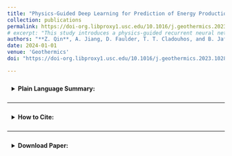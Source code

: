 ```yaml
---
title: "Physics-Guided Deep Learning for Prediction of Energy Production from Geothermal Reservoirs"
collection: publications
permalink: https://doi-org.libproxy1.usc.edu/10.1016/j.geothermics.2023.102824
# excerpt: "This study introduces a physics-guided recurrent neural network model to predict and extrapolate for geothermal reservoir, enhancing prediction accuracy and reliability over traditional data-driven models"
authors: "**Z. Qin**, A. Jiang, D. Faulder, T. T. Cladouhos, and B. Jafarpour<sup>†</sup>"
date: 2024-01-01
venue: 'Geothermics'
doi: "https://doi-org.libproxy1.usc.edu/10.1016/j.geothermics.2023.102824"

---
```


<details>
  <summary style="padding: 10px; cursor: pointer;">
    <b>Plain Language Summary:</b>
  </summary>
  <div style="text-align: justify; margin-top: 10px;">
	This study proposes a novel physics-guided recurrent neural network (RNN) model for optimizing geothermal reservoir management. Unlike traditional data-driven approaches, which often struggle with limited data and produce physically inconsistent predictions, this model incorporates the structure of physics-based equations directly into the RNN architecture. This approach improves prediction accuracy and generalization in optimization tasks, where well control strategies may extend beyond training data. We validate the model's performance using both numerical examples and real-world datasets.
  </div>
</details>

---

<details>
  <summary style="padding: 10px; cursor: pointer;">
    <b>How to Cite:</b>
  </summary>
  <div style="margin-top: 10px;">
    <pre style="font-size: 12px; background-color: #f5f5f5; padding: 10px; border-radius: 5px; overflow-x: auto;">
@article{qin_physics-guided_2024,
	title = {Physics-{Guided} {Deep} {Learning} for {Prediction} of {Energy} {Production} from {Geothermal} {Reservoirs}},
	volume = {116},
	issn = {03756505},
	doi = {10.1016/j.geothermics.2023.102824},
	journal = {Geothermics},
	author = {Qin, Zhen and Jiang, Anyue and Faulder, Dave and Cladouhos, Trenton T. and Jafarpour, Behnam},
	month = jan,
	year = {2024},
	pages = {102824},
}
    </pre>
  </div>
</details>

---
<details>
  <summary style="padding: 10px; cursor: pointer;">
  <!-- <summary style="background-color: #f0f0f0; border: 1px solid #ccc; padding: 10px; cursor: pointer;"> -->
    <b>Download Paper:</b>
  </summary>
  <div style="margin-top: 10px;">
    📄 <a href="http://zhenqin-usc.github.io/files/QinEtAl-Geothermics_2024-PGDL_for_Geothermal.pdf" target="_blank">Download paper here</a>
    <iframe src="/files/QinEtAl-Geothermics_2024-PGDL_for_Geothermal.pdf" width="100%" height="1000px" style="border: none;"></iframe>
  </div>
</details>
